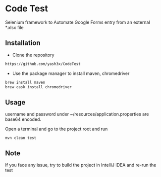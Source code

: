 # Code Test

Selenium framework to Automate Google Forms entry from an external *.xlsx file

## Installation

* Clone the repository

```bash
https://github.com/yash3x/CodeTest
```

* Use the package manager to install maven, chromedriver

```bash
brew install maven
brew cask install chromedriver
```

## Usage
username and password under ~/resources/application.properties are base64 encoded.

Open a terminal and go to the project root and run

```
mvn clean test
```

## Note
If you face any issue, try to build the project in IntelliJ IDEA and re-run the test